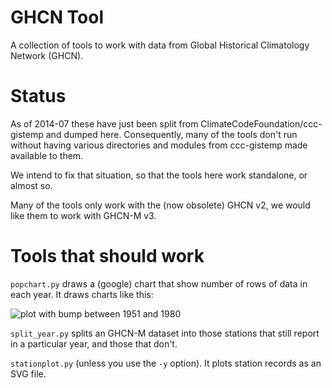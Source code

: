 # GHCN Tool

A collection of tools to work with data from Global Historical
Climatology Network (GHCN).

# Status

As of 2014-07 these have just been split from
ClimateCodeFoundation/ccc-gistemp and dumped here. Consequently,
many of the tools don't run without having various directories
and modules from ccc-gistemp made available to them.

We intend to fix that situation, so that the tools here work
standalone, or almost so.

Many of the tools only work with the (now obsolete) GHCN v2, we
would like them to work with GHCN-M v3.

# Tools that should work

`popchart.py` draws a (google) chart that show number of rows of
data in each year. It draws charts like this:

![plot with bump between 1951 and 1980](http://chart.apis.google.com/chart?chxt=x,y,x&chds=1,10000&chd=t:336,364,388,401,417,438,458,499,530,578,614,710,776,950,1059,1147,1198,1286,1336,1380,1426,1461,1515,1577,1613,1649,1681,1782,1836,1891,1927,1984,2017,2064,2119,2132,2155,2158,2197,2185,2227,2264,2305,2338,2368,2397,2460,2474,2476,2510,2563,2646,2684,2717,2725,2764,2826,2857,2900,2929,2944,3002,3036,3075,3096,3127,3165,3225,3338,3474,3599,4049,4266,4366,4426,4447,4508,4506,4545,4581,4637,4812,4900,4992,5019,5155,5202,5209,5234,5273,5253,5185,5194,5267,5246,5206,5139,5127,5117,5073,5031,4936,4849,4783,4754,4716,4667,4558,4564,4467,4187,3413,3290,3094,3057,2973,2995,2957,2948,2960,2936,2731,2753,2732,2762,2633,2601,2574,2582,2591,2588,2579,2519,2332,2015&chxp=2,50&chxr=0,1880,2014,10|1,0,10000&chco=6611cc&chbh=a,0,2&chs=440x330&cht=bvg&chxl=2:|year+(CE)&chdl=step2.v2 "popularity of years in ccc-gistemp records")

`split_year.py` splits an GHCN-M dataset into those stations
that still report in a particular year, and those that don't.

`stationplot.py` (unless you use the `-y` option). It plots
station records as an SVG file.


